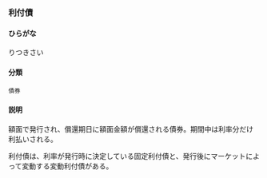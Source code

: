 <div style="display:none;">

## [あ行](securities-terms?id=あ行)
## [か行](securities-terms?id=か行)
## [さ行](securities-terms?id=さ行)
## [た行](securities-terms?id=た行)
## [な行](securities-terms?id=な行)
## [は行](securities-terms?id=は行)
## [ま行](securities-terms?id=ま行)
## [や行](securities-terms?id=や行)
## [ら行](securities-terms?id=ら行)

</div>

### 利付債

#### ひらがな

りつきさい

#### 分類

`債券`

#### 説明

額面で発行され、償還期日に額面金額が償還される債券。期間中は利率分だけ利払いされる。
 
利付債は、利率が発行時に決定している固定利付債と、発行後にマーケットによって変動する変動利付債がある。

<div style="display:none;">

## [わ行](securities-terms?id=わ行)
## [英数字・記号](securities-terms?id=英数字・記号)

</div>

